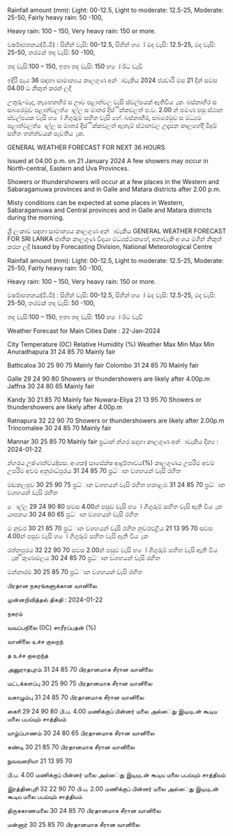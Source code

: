 Rainfall amount (mm): Light: 00-12.5, Light to moderate: 12.5-25, Moderate: 25-50, Fairly heavy rain: 50 -100,

Heavy rain: 100 – 150, Very heavy rain: 150 or more.

වර්ෂාපතනය(මි.මී) : සිහින් වැසි: 00-12.5, සිහින් හ ෝ මද වැසි: 12.5-25, මද වැසි: 25-50, තරමක් තද වැසි: 50 -100,

තද වැසි:100 – 150, ඉතා තද වැසි: 150 හ ෝ ඊට වැඩි

ඉදිරි පැය 36 සඳහා සාමාන්‍යය කාලගුණ අන්‍ාවැකිය 2024 ජන්‍වාරි මස 21 දින්‍ සවස 04.00 ට නිකුත් කරන්‍ ලදි

උතුරු-මැද, නැහෙනහිර ස ඌව පළාත්වල වැසි ස්වල්පයක් ඇතිවිය ැක. බස්නාහිර ස සබරෙමුව පළාත්වලත් ොල්ල ස මාතර දිස්ික්කවලත් ප.ව. 2.00 න් පමණ පසු ස්ථාන ස්වල්පයක වැසි හ ෝ ගිගුරුම් සහිත වැසි හේ. බස්නාහිර, සබරෙමුව ස මධ්‍යම පළාත්වලත් ොල්ල ස මාතර දිස්ික්කවලත් ඇතැම් ස්ථානවල උදෑසන කාලහේදී මීදුම් සහිත තත්ත්වයක් පැවතිය ැක.

GENERAL WEATHER FORECAST FOR NEXT 36 HOURS

Issued at 04.00 p.m. on 21 January 2024 A few showers may occur in North-central, Eastern and Uva Provinces.

Showers or thundershowers will occur at a few places in the Western and Sabaragamuwa provinces and in Galle and Matara districts after 2.00 p.m.

Misty conditions can be expected at some places in Western, Sabaragamuwa and Central provinces and in Galle and Matara districts during the morning.

ශ්‍රී ලංකාව සඳහා සාමාන්‍යය කාලගුණ අන්‍ාවැකිය GENERAL WEATHER FORECAST FOR SRI LANKA ජාතික කාලගුණ විදයා මධ්‍යස්ථානහේ, අනාවැකි අංශය මගින් නිකුත් කරන ලදි Issued by Forecasting Division, National Meteorological Centre

Rainfall amount (mm): Light: 00-12.5, Light to moderate: 12.5-25, Moderate: 25-50, Fairly heavy rain: 50 -100,

Heavy rain: 100 – 150, Very heavy rain: 150 or more.

වර්ෂාපතනය(මි.මී) : සිහින් වැසි: 00-12.5, සිහින් හ ෝ මද වැසි: 12.5-25, මද වැසි: 25-50, තරමක් තද වැසි: 50 -100,

තද වැසි:100 – 150, ඉතා තද වැසි: 150 හ ෝ ඊට වැඩි

Weather Forecast for Main Cities Date : 22-Jan-2024

City Temperature (0C) Relative Humidity (%) Weather Max Min Max Min Anuradhapura 31 24 85 70 Mainly fair

Batticaloa 30 25 90 75 Mainly fair Colombo 31 24 85 70 Mainly fair

Galle 29 24 90 80 Showers or thundershowers are likely after 4.00p.m Jaffna 30 24 80 65 Mainly fair

Kandy 30 21 85 70 Mainly fair Nuwara-Eliya 21 13 95 70 Showers or thundershowers are likely after 4.00p.m

Ratnapura 32 22 90 70 Showers or thundershowers are likely after 2.00p.m Trincomalee 30 24 85 70 Mainly fair

Mannar 30 25 85 70 Mainly fair ප්‍රධාන්‍ න්‍ගර සදහා කාලගුණ අන්‍ාවැකිය දින්‍ය : 2024-01-22

න්‍ගරය උෂ්ණත්වය(සස. අංශක) සාසේක්ෂ ආර්ද්‍රතාවය(%) කාලගුණය උපරිම අවම උපරිම අවම අනුරාධ්‍පුරය 31 24 85 70 ප්‍රධ්‍ාන වශහයන් වැසි රහිත

මඩකලපුව 30 25 90 75 ප්‍රධ්‍ාන වශහයන් වැසි රහිත හකාළඹ 31 24 85 70 ප්‍රධ්‍ාන වශහයන් වැසි රහිත

ොල්ල 29 24 90 80 සවස 4.00න් පසුව වැසි හ ෝ ගිගුරුම් සහිත වැසි ඇති විය ැක යාපනය 30 24 80 65 ප්‍රධ්‍ාන වශහයන් වැසි රහිත

ම නුවර 30 21 85 70 ප්‍රධ්‍ාන වශහයන් වැසි රහිත නුවරඑළිය 21 13 95 70 සවස 4.00න් පසුව වැසි හ ෝ ගිගුරුම් සහිත වැසි ඇති විය ැක

රත්නපුරය 32 22 90 70 සවස 2.00න් පසුව වැසි හ ෝ ගිගුරුම් සහිත වැසි ඇති විය ැක ිකුණාමලය 30 24 85 70 ප්‍රධ්‍ාන වශහයන් වැසි රහිත

මන්නාරම 30 25 85 70 ප්‍රධ්‍ාන වශහයන් වැසි රහිත

பிரதான நகரங்களுக்கான வானிலை

முன்னறிவித்தல் திகதி : 2024-01-22

நகரம்

வவப்பநிலை (0C) சாரீரப்பதன் (%)

வானிலை உச்ச குலறந்

த உச்ச குலறந்த

அனுராதபுரம் 31 24 85 70 பிரதானமாக சீரான வானிலை

மட்டக்களப்பு 30 25 90 75 பிரதானமாக சீரான வானிலை

வகாழும்பு 31 24 85 70 பிரதானமாக சீரான வானிலை

காைி 29 24 90 80 பி.ப. 4.00 மணிக்குப் பின்னர் மலை அல்ைது இடியுடன் கூடிய மலை பபய்யும் சாத்தியம்

யாழ்ப்பாணம் 30 24 80 65 பிரதானமாக சீரான வானிலை

கண்டி 30 21 85 70 பிரதானமாக சீரான வானிலை

நுவவரைியா 21 13 95 70

பி.ப. 4.00 மணிக்குப் பின்னர் மலை அல்ைது இடியுடன் கூடிய மலை பபய்யும் சாத்தியம்

இரத்தினபுரி 32 22 90 70 பி.ப. 2.00 மணிக்குப் பின்னர் மலை அல்ைது இடியுடன் கூடிய மலை பபய்யும் சாத்தியம்

திருககாணமலை 30 24 85 70 பிரதானமாக சீரான வானிலை

மன்னார் 30 25 85 70 பிரதானமாக சீரான வானிலை